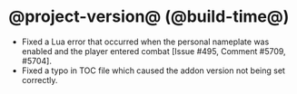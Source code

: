 # @project-version@ (@build-time@)

* Fixed a Lua error that occurred when the personal nameplate was enabled and the player entered combat [Issue #495, Comment #5709, #5704].
* Fixed a typo in TOC file which caused the addon version not being set correctly. 
